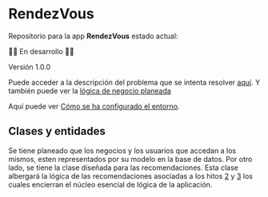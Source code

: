 # RendezVous
Repositorio para la app __RendezVous__ estado actual: 

:mechanic: En desarrollo :mechanic:

Versión 1.0.0

Puede acceder a la descripción del problema que se intenta resolver [aquí](./docs/hito0/descripcion-problema.md). Y también puede ver la [lógica de negocio planeada](./docs/hito0/logica-negocio.md)

Aquí puede ver [Cómo se ha configurado el entorno](./docs/hito0/configuracion-entorno-git.md).


## Clases y entidades

Se tiene planeado que los negocios y los usuarios que accedan a los mismos, esten representados por su modelo en la base de datos. Por otro lado, se tiene la clase diseñada para las recomendaciones. Esta clase albergará la lógica de las recomendaciones asociadas a los hitos [2](https://github.com/ajalba/rendezvous/milestone/2) y [3](https://github.com/ajalba/rendezvous/milestone/3) los cuales encierran el núcleo esencial de lógica de la aplicación.

